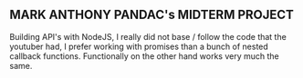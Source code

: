 ## MARK ANTHONY PANDAC's MIDTERM PROJECT

Building API's with NodeJS, I really did not base / follow the code that the youtuber had, I prefer working with promises than a bunch of nested callback functions. Functionally on the other hand works very much the same.